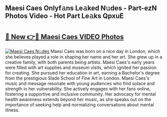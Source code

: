 ## Maesi Caes Onlyf𝚊ns Le𝚊ked N𝚞des - Part-ezN Photos Video - Hot Part Le𝚊ks QpxuE

# <h2><a href="http://ac11981.deff.icu/?id=Maesi+Caes">🔗 New 👉🔴 Maesi Caes VIDEO Photos</a></h2>

[![Maesi Caes N𝚞des](https://i.imgur.com/rIISA9y.gif)](http://ac11981.deff.icu/?id=Maesi+Caes)
Maesi Caes was born on a nice day in London, which she believes played a role in shaping her name and her art. She grew up in a creative family, with both parents being artists. Maesi Caes's early years were filled with art supplies and museum visits, which ignited her passion for creating. She pursued her education in art, earning a Bachelor's degree from the prestigious Slade School of Fine Art in London. Maesi Caes's music and message resonate with young audiences who find solace and strength in her vulnerability. She actively engages with her fans online, fostering a supportive and inclusive community. Her advocacy for mental health awareness extends beyond her music, as she speaks out on the importance of seeking help and normalizing conversations about mental illness.
